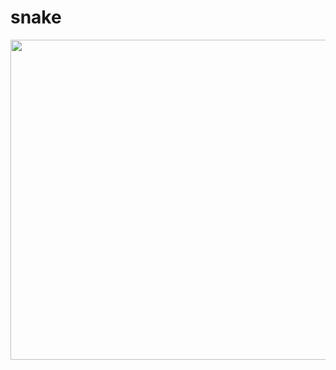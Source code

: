 # snake

<img width="512" src="https://user-images.githubusercontent.com/26985597/137599478-00b70c9e-19aa-444c-a4c3-80d15c055104.png">
